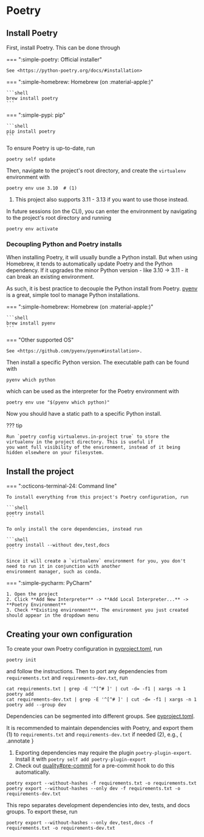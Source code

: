 # Poetry

## Install Poetry

First, install Poetry. This can be done through

=== ":simple-poetry: Official installer"

    See <https://python-poetry.org/docs/#installation>

=== ":simple-homebrew: Homebrew (on :material-apple:)"

    ```shell
    brew install poetry
    ```

=== ":simple-pypi: pip"

    ```shell
    pip install poetry
    ```

To ensure Poetry is up-to-date, run

```shell
poetry self update
```

Then, navigate to the project's root directory, and create the `virtualenv` environment with

```shell
poetry env use 3.10  # (1)
```

1. This project also supports 3.11 - 3.13 if you want to use those instead.

In future sessions (on the CLI), you can enter the environment by navigating to the project's root directory and running

```shell
poetry env activate
```

### Decoupling Python and Poetry installs

When installing Poetry, it will usually bundle a Python install. But when using Homebrew, it tends to automatically
update Poetry and the Python dependency. If it upgrades the minor Python version - like 3.10 -> 3.11 - it can break an
existing environment.

As such, it is best practice to decouple the Python install from Poetry. [pyenv] is a great, simple tool to manage
Python installations.

=== ":simple-homebrew: Homebrew (on :material-apple:)"

    ```shell
    brew install pyenv
    ```

=== "Other supported OS"

    See <https://github.com/pyenv/pyenv#installation>.

Then install a specific Python version. The executable path can be found with

```shell
pyenv which python
```

which can be used as the interpreter for the Poetry environment with

```shell
poetry env use "$(pyenv which python)"
```

Now you should have a static path to a specific Python install.

??? tip

    Run `poetry config virtualenvs.in-project true` to store the virtualenv in the project directory. This is useful if
    you want full visibility of the environment, instead of it being hidden elsewhere on your filesystem.

## Install the project

=== ":octicons-terminal-24: Command line"

    To install everything from this project's Poetry configuration, run

    ```shell
    poetry install
    ```

    To only install the core dependencies, instead run

    ```shell
    poetry install --without dev,test,docs
    ```

    Since it will create a `virtualenv` environment for you, you don't need to run it in conjunction with another
    environment manager, such as conda.

=== ":simple-pycharm: PyCharm"

    1. Open the project
    2. Click **Add New Interpreter** -> **Add Local Interpreter...** -> **Poetry Environment**
    3. Check **Existing environment**. The environment you just created should appear in the dropdown menu

## Creating your own configuration

To create your own Poetry configuration in [pyproject.toml], run

```shell
poetry init
```

and follow the instructions. Then to port any dependencies from ``requirements.txt`` and ``requirements-dev.txt``, run

```shell
cat requirements.txt | grep -E '^[^# ]' | cut -d= -f1 | xargs -n 1 poetry add
cat requirements-dev.txt | grep -E '^[^# ]' | cut -d= -f1 | xargs -n 1 poetry add --group dev
```

Dependencies can be segmented into different groups. See [pyproject.toml].

It is recommended to maintain dependencies with Poetry, and export them (1) to ``requirements.txt``
and ``requirements-dev.txt`` if needed (2), e.g.,
{ .annotate }

1. Exporting dependencies may require the plugin `poetry-plugin-export`. Install it
   with `poetry self add poetry-plugin-export`
2. Check out [quality#pre-commit](../tooling/quality.md#pre-commit) for a pre-commit hook to do this
   automatically.

```shell
poetry export --without-hashes -f requirements.txt -o requirements.txt
poetry export --without-hashes --only dev -f requirements.txt -o requirements-dev.txt
```

This repo separates development dependencies into dev, tests, and docs groups. To export these, run

```shell
poetry export --without-hashes --only dev,test,docs -f requirements.txt -o requirements-dev.txt
```

[pyproject.toml]: https://github.com/eshwen/ds-python-boilerplate/blob/main/pyproject.toml

[pyenv]: https://github.com/pyenv/pyenv
